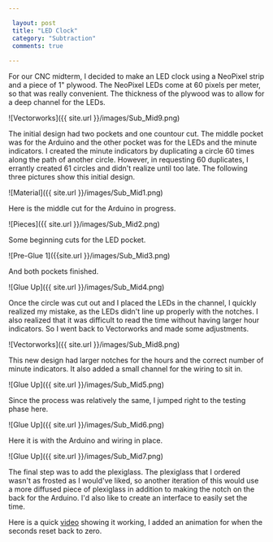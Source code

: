 ```yaml
---

 layout: post
 title: "LED Clock"
 category: "Subtraction"
 comments: true
 
---
```


For our CNC midterm, I decided to make an LED clock using a NeoPixel strip and a piece of 1" plywood. The NeoPixel LEDs come at 60 pixels per meter, so that was really convenient. The thickness of the plywood was to allow for a deep channel for the LEDs.

![Vectorworks]({{ site.url }}/images/Sub_Mid9.png)

The initial design had two pockets and one countour cut. The middle pocket was for the Arduino and the other pocket was for the LEDs and the minute indicators. I created the minute indicators by duplicating a circle 60 times along the path of another circle. However, in requesting 60 duplicates, I errantly created 61 circles and didn't realize until too late. The following three pictures show this initial design.

![Material]({{ site.url }}/images/Sub_Mid1.png)

Here is the middle cut for the Arduino in progress.

![Pieces]({{ site.url }}/images/Sub_Mid2.png)

Some beginning cuts for the LED pocket.

![Pre-Glue 1]({{site.url }}/images/Sub_Mid3.png) 

And both pockets finished.

![Glue Up]({{ site.url }}/images/Sub_Mid4.png)

Once the circle was cut out and I placed the LEDs in the channel, I quickly realized my mistake, as the LEDs didn't line up properly with the notches. I also realized that it was difficult to read the time without having larger hour indicators. So I went back to Vectorworks and made some adjustments.

![Vectorworks]({{ site.url }}/images/Sub_Mid8.png)

This new design had larger notches for the hours and the correct number of minute indicators. It also added a small channel for the wiring to sit in. 

![Glue Up]({{ site.url }}/images/Sub_Mid5.png)

Since the process was relatively the same, I jumped right to the testing phase here.

![Glue Up]({{ site.url }}/images/Sub_Mid6.png)

Here it is with the Arduino and wiring in place.

![Glue Up]({{ site.url }}/images/Sub_Mid7.png)

The final step was to add the plexiglass. The plexiglass that I ordered wasn't as frosted as I would've liked, so another iteration of this would use a more diffused piece of plexiglass in addition to making the notch on the back for the Arduino. I'd also like to create an interface to easily set the time. 

Here is a quick [video](https://youtu.be/jOIJSMGF65s) showing it working, I added an animation for when the seconds reset back to zero. 
